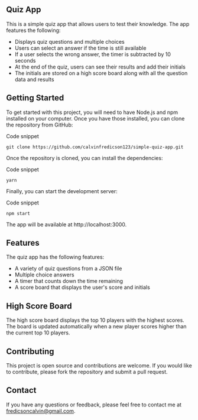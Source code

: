 ## Quiz App

This is a simple quiz app that allows users to test their knowledge. The app features the following:

* Displays quiz questions and multiple choices
* Users can select an answer if the time is still available
* If a user selects the wrong answer, the timer is subtracted by 10 seconds
* At the end of the quiz, users can see their results and add their initials
* The initials are stored on a high score board along with all the question data and results

## Getting Started

To get started with this project, you will need to have Node.js and npm installed on your computer. Once you have those installed, you can clone the repository from GitHub:

Code snippet

```
git clone https://github.com/calvinfredicson123/simple-quiz-app.git
```

Once the repository is cloned, you can install the dependencies:

Code snippet

```
yarn
```

Finally, you can start the development server:

Code snippet

```
npm start
```

The app will be available at http://localhost:3000.

## Features

The quiz app has the following features:

* A variety of quiz questions from a JSON file
* Multiple choice answers
* A timer that counts down the time remaining
* A score board that displays the user's score and initials

## High Score Board

The high score board displays the top 10 players with the highest scores. The board is updated automatically when a new player scores higher than the current top 10 players.

## Contributing

This project is open source and contributions are welcome. If you would like to contribute, please fork the repository and submit a pull request.

## Contact

If you have any questions or feedback, please feel free to contact me at fredicsoncalvin@gmail.com.
